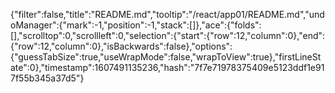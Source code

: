{"filter":false,"title":"README.md","tooltip":"/react/app01/README.md","undoManager":{"mark":-1,"position":-1,"stack":[]},"ace":{"folds":[],"scrolltop":0,"scrollleft":0,"selection":{"start":{"row":12,"column":0},"end":{"row":12,"column":0},"isBackwards":false},"options":{"guessTabSize":true,"useWrapMode":false,"wrapToView":true},"firstLineState":0},"timestamp":1607491135236,"hash":"7f7e71978375409e5123ddf1e917f55b345a37d5"}